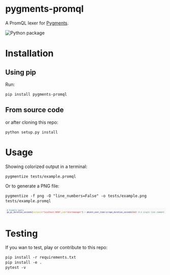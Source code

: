 # pygments-promql

A PromQL lexer for [Pygments](https://pygments.org/).

![Python package](https://github.com/pabluk/pygments-promql/workflows/Python%20package/badge.svg)

# Installation

## Using pip

Run:

```console
pip install pygments-promql
```

## From source code

or after cloning this repo:

```console
python setup.py install
```

# Usage

Showing colorized output in a terminal:

```console
pygmentize tests/example.promql
```

Or to generate a PNG file:

```console
pygmentize -f png -O "line_numbers=False" -o tests/example.png tests/example.promql
```
![promql](tests/example.png)

# Testing

If you wan to test, play or contribute to this repo:

```console
pip install -r requirements.txt
pip install -e .
pytest -v
```
